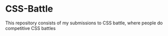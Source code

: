 # CSS-Battle
This repository consists of my submissions to CSS battle, where people do competitive CSS battles
